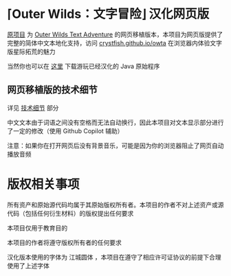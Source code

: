 # ⌈Outer Wilds：文字冒险⌋ 汉化网页版

[原项目](https://github.com/Hawkbat/OuterWildsTextAdventureWeb) 为 [Outer Wilds Text Adventure](https://www.mobiusdigitalgames.com/outer-wilds-text-adventure.html) 的网页移植版本，本项目为网页版提供了完整的简体中文本地化支持，访问 [crystfish.github.io/owta](https://crystfish.github.io/owta/) 在浏览器内体验文字版星际拓荒的魅力

当然你也可以在 [这里](https://github.com/CrystFish/OWTASC) 下载游玩已经汉化的 Java 原始程序

## 网页移植版的技术细节

详见 [技术细节](Technical_Details.md) 部分

中文文本由于词语之间没有空格而无法自动换行，因此本项目对文本显示部分进行了一定的修改（使用 Github Copilot 辅助）

注意：如果你在打开网页后没有背景音乐，可能是因为你的浏览器阻止了网页自动播放音频

# 版权相关事项

所有资产和原始源代码均属于其原始版权所有者。本项目的作者不对上述资产或源代码（包括任何衍生材料）的版权提出任何要求

本项目仅用于教育目的

本项目的作者将遵守版权所有者的任何要求

汉化版本使用的字体为 江城圆体 ，本项目在遵守了相应许可证协议的前提下合理使用了上述字体